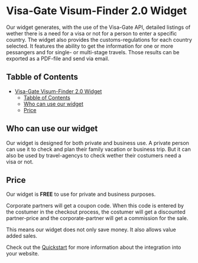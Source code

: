 # Visa-Gate Visum-Finder 2.0 Widget
Our widget generates, with the use of the Visa-Gate API, detailed listings of wether there is a need for a visa or not
for a person to enter a specific country. The widget also provides the customs-regulations for each country selected.
It features the ability to get the information for one or more pessangers and for single- or multi-stage travels. Those
results can be exported as a PDF-file and send via email.

## Tabble of Contents
- [Visa-Gate Visum-Finder 2.0 Widget](#visa-gate-visum-finder-20-widget)
	- [Tabble of Contents](#tabble-of-contents)
	- [Who can use our widget](#who-can-use-our-widget)
	- [Price](#price)

## Who can use our widget
Our widget is designed for both private and business use.
A private person can use it to check and plan their family vacation or business trip.
But it can also be used by travel-agencys to check wether their costumers need a visa or not.

## Price
Our widget is **FREE** to use for private and business purposes.

Corporate partners will get a coupon code. When this code is entered by the costumer in the checkout process, the
costumer will get a discounted partner-price and the corporate-partner will get a commission for the sale.

This means our widget does not only save money. It also allows value added sales.

Check out the [Quickstart](VG-QuickStart.md) for more information about the integration into your website.
